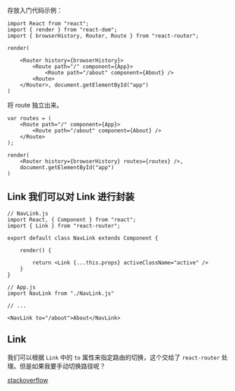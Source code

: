 存放入门代码示例：

	import React from "react";
	import { render } from "react-dom";
	import { browserHistory, Router, Route } from "react-router";

	render(

		<Router history={browserHistory}>
			<Route path="/" component={App}>
				<Route path="/about" component={About} />
			<Route>
		</Router>, document.getElementById("app")
	)


将 route 独立出来。

	var routes = (
		<Route path="/" component={App}>
			<Route path="/about" component={About} />
		</Route>
	);

	render(
		<Router history={browserHistory} routes={routes} />,
		document.getElementById("app")
	)


## Link 我们可以对 Link 进行封装

	// NavLink.js
	import React, { Component } from "react";
	import { Link } from "react-router";

	export default class NavLink extends Component {

		render() {

			return <Link {...this.props} activeClassName="active" />
		}
	}

	// App.js
	import NavLink from "./NavLink.js"

	// ...

	<NavLink to="/about">About</NavLink>

## Link

我们可以根据 `Link` 中的 `to` 属性来指定路由的切换，这个交给了 `react-router` 处理。但是如果我要手动切换路径呢？

[stackoverflow](http://stackoverflow.com/questions/31079081/programmatically-navigate-using-react-router)